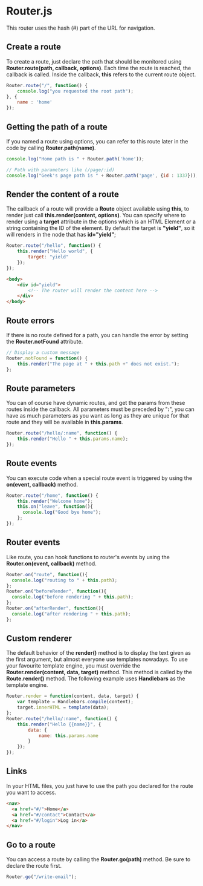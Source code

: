 # Router.js

This router uses the hash (#) part of the URL for navigation.

## Create a route

To create a route, just declare the path that should be monitored using **Router.route(path, callback, options)**.
Each time the route is reached, the callback is called.
Inside the callback, **this** refers to the current route object.

```js
Router.route("/", function() {
    console.log("you requested the root path");
}, {
    name : 'home'
});
```

## Getting the path of a route

If you named a route using options, you can refer to this route later in the code by calling **Router.path(name)**.

```js
console.log("Home path is " + Router.path('home'));

// Path with parameters like (/page/:id)
console.log("Geek's page path is " + Router.path('page', {id : 1337}));
```

## Render the content of a route

The callback of a route will provide a **Route** object available using **this**, to render just call **this.render(content, options)**.
You can specify where to render using a **target** attribute in the options which is an HTML Element or a string containing the ID of the element.
By default the target is **"yield"**, so it will renders in the node that has **id="yield"**;

```js
Router.route("/hello", function() {
    this.render("Hello world", {
        target: "yield"
    });
});
```
```html
<body>
    <div id="yield">
        <!-- The router will render the content here -->
    </div>
</body>
```

## Route errors

If there is no route defined for a path, you can handle the error by setting the **Router.notFound** attribute.

```js
// Display a custom message
Router.notFound = function() {
    this.render("The page at " + this.path +" does not exist.");
};
```

## Route parameters

You can of course have dynamic routes, and get the params from these routes inside the callback.
All parameters must be preceded by "**:**", you can have as much parameters as you want as long as they are unique for that route and they will be available in **this.params**.

```js
Router.route("/hello/:name", function() {
    this.render("Hello " + this.params.name);
});
```

## Route events

You can execute code when a special route event is triggered by using the **on(event, callback)** method.

```js
Router.route("/home", function() {
    this.render("Welcome home");
    this.on("leave", function(){
      console.log("Good bye home");
    };
});
```

## Router events

Like route, you can hook functions to router's events by using the **Router.on(event, callback)** method.

```js
Router.on("route", function(){
  console.log("routing to " + this.path);
};
Router.on("beforeRender", function(){
  console.log("before rendering " + this.path);
};
Router.on("afterRender", function(){
  console.log("after rendering " + this.path);
};
```

## Custom renderer

The default behavior of the **render()** method is to display the text given as the first argument, but almost everyone use templates nowadays.
To use your favourite template engine, you must override the **Router.render(content, data, target)** method.
This method is called by the **Route.render()** method.
The following example uses **Handlebars** as the template engine.

```js
Router.render = function(content, data, target) {
    var template = Handlebars.compile(content);
    target.innerHTML = template(data);
};
Router.route("/hello/:name", function() {
    this.render("Hello {{name}}", {
        data: {
            name: this.params.name
        }
    });
});
```

## Links

In your HTML files, you just have to use the path you declared for the route you want to access.

```html
<nav>
  <a href="#/">Home</a>
  <a href="#/contact">Contact</a>
  <a href="#/login">Log in</a>
</nav>
```

## Go to a route

You can access a route by calling the **Router.go(path)** method.
Be sure to declare the route first.

```js
Router.go("/write-email");
```